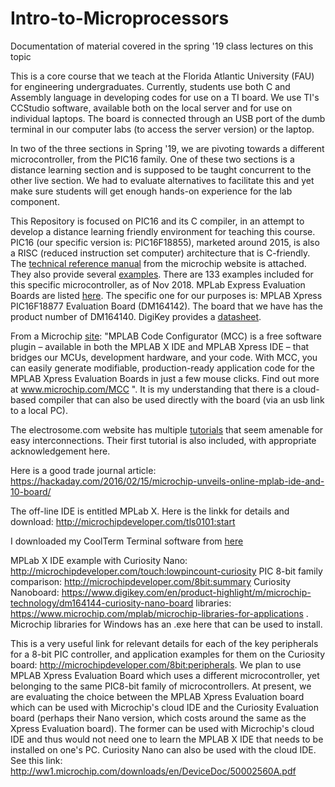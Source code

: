 # Intro-to-Microprocessors
Documentation of material covered in the spring '19 class lectures on this topic

This is a core course that we teach at the Florida Atlantic University (FAU) for engineering undergraduates. Currently, students use both C and Assembly language in developing codes for use on a TI board. We use TI's CCStudio software, available both on the local server and for use on individual laptops. The board is connected through an USB port of the dumb terminal in our computer labs (to access the server version) or the laptop. 

In two of the three sections in Spring '19, we are pivoting towards a different microcontroller, from the PIC16 family. One of these two sections is a distance learning section and is supposed to be taught concurrent to the other live section. We had to evaluate alternatives to facilitate this and yet make sure students will get enough hands-on experience for the lab component. 

This Repository is focused on PIC16 and its C compiler, in an attempt to develop a distance learning friendly environment for teaching this course. PIC16 (our specific version is: PIC16F18855), marketed around 2015, is also a RISC (reduced instruction set computer) architecture that is C-friendly. The [technical reference manual](http://ww1.microchip.com/downloads/en/DeviceDoc/400001802D.pdf) from the microchip website is attached.  They also provide several [examples](https://mplabxpress.microchip.com/mplabcloud/example). There are 133 examples included for this specific microcontroller, as of Nov 2018. MPLab Express Evaluation Boards are listed [here](http://ww1.microchip.com/downloads/en/DeviceDoc/30010119B.pdf). The specific one for our purposes is: MPLAB Xpress PIC16F18877 Evaluation Board (DM164142). The board that we have has the product number of DM164140. DigiKey provides a [datasheet](https://www.digikey.com/product-detail/en/microchip-technology/DM164140/DM164140-ND/6044842?WT.srch=1&gclid=EAIaIQobChMItPHnhKD63gIVA1uGCh3HnwjgEAQYASABEgJeNfD_BwE). 

From a Microchip [site](http://ww1.microchip.com/downloads/en/DeviceDoc/30010119B.pdf): "MPLAB Code Configurator (MCC) is a free software plugin – available in both the MPLAB X IDE and MPLAB Xpress IDE – that bridges our MCUs, development hardware, and your code. With MCC, you can easily generate modifiable, production-ready application code for the MPLAB Xpress Evaluation Boards in just a few mouse clicks. Find out more at www.microchip.com/MCC ". It is my understanding that there is a cloud-based compiler that can also be used directly with the board (via an usb link to a local PC). 

The electrosome.com website has multiple [tutorials](https://electrosome.com/category/tutorials/pic-microcontroller/mplab-xc8/) that seem amenable for easy interconnections. Their first tutorial is also included, with appropriate acknowledgement here. 

Here is a good trade journal article: https://hackaday.com/2016/02/15/microchip-unveils-online-mplab-ide-and-10-board/

The off-line IDE is entitled MPLab X. Here is the linkk for details and download: http://microchipdeveloper.com/tls0101:start

I downloaded my CoolTerm Terminal software from [here](https://learn.sparkfun.com/tutorials/terminal-basics/coolterm-windows-mac-linux)

MPLab X IDE example with Curiosity Nano: http://microchipdeveloper.com/touch:lowpincount-curiosity
PIC 8-bit family comparison: http://microchipdeveloper.com/8bit:summary
Curiosity Nanoboard: https://www.digikey.com/en/product-highlight/m/microchip-technology/dm164144-curiosity-nano-board
libraries: https://www.microchip.com/mplab/microchip-libraries-for-applications . Microchip libraries for Windows has an .exe here that can be used to install.

This is a very useful link for relevant details for each of the key peripherals for a 8-bit PIC controller, and application examples for them on the Curiosity board: http://microchipdeveloper.com/8bit:peripherals. We plan to use MPLAB Xpress Evaluation Board which uses a different microcontroller, yet belonging to the same PIC8-bit family of microcontrollers. At present, we are evaluating the choice between the MPLAB Xpress Evaluation board which can be used with Microchip's cloud IDE and the Curiosity Evaluation board (perhaps their Nano version, which costs around the same as the Xpress Evaluation board). The former can be used with Microchip's cloud IDE and thus would not need one to learn the MPLAB X IDE that needs to be installed on one's PC. Curiosity Nano can also be used with the cloud IDE. See this link: http://ww1.microchip.com/downloads/en/DeviceDoc/50002560A.pdf  

